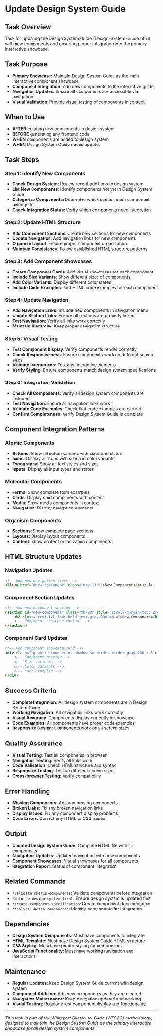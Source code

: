 # Update Design System Guide

## Task Overview
Task for updating the Design System Guide (Design-System-Guide.html) with new components and ensuring proper integration into the primary interactive showcase.

## Task Purpose
- **Primary Showcase**: Maintain Design System Guide as the main interactive component showcase
- **Component Integration**: Add new components to the interactive guide
- **Navigation Updates**: Ensure all components are accessible via navigation
- **Visual Validation**: Provide visual testing of components in context

## When to Use
- **AFTER** creating new components in design system
- **BEFORE** generating any frontend code
- **WHEN** components are added to design system
- **WHEN** Design System Guide needs updates

## Task Steps

### Step 1: Identify New Components
- **Check Design System**: Review recent additions to design system
- **List New Components**: Identify components not yet in Design System Guide
- **Categorize Components**: Determine which section each component belongs to
- **Check Integration Status**: Verify which components need integration

### Step 2: Update HTML Structure
- **Add Component Sections**: Create new sections for new components
- **Update Navigation**: Add navigation links for new components
- **Organize Layout**: Ensure proper component organization
- **Maintain Consistency**: Follow established HTML structure patterns

### Step 3: Add Component Showcases
- **Create Component Cards**: Add visual showcases for each component
- **Include Size Variants**: Show different sizes of components
- **Add Color Variants**: Display different color states
- **Include Code Examples**: Add HTML code examples for each component

### Step 4: Update Navigation
- **Add Navigation Links**: Include new components in navigation menu
- **Update Section Links**: Ensure all sections are properly linked
- **Test Navigation**: Verify all links work correctly
- **Maintain Hierarchy**: Keep proper navigation structure

### Step 5: Visual Testing
- **Test Component Display**: Verify components render correctly
- **Check Responsiveness**: Ensure components work on different screen sizes
- **Validate Interactions**: Test any interactive elements
- **Verify Styling**: Ensure components match design system specifications

### Step 6: Integration Validation
- **Check All Components**: Verify all design system components are included
- **Test Navigation**: Ensure all navigation links work
- **Validate Code Examples**: Check that code examples are correct
- **Confirm Completeness**: Verify Design System Guide is complete

## Component Integration Patterns

### Atomic Components
- **Buttons**: Show all button variants with sizes and states
- **Icons**: Display all icons with size and color variants
- **Typography**: Show all text styles and sizes
- **Inputs**: Display all input types and states

### Molecular Components
- **Forms**: Show complete form examples
- **Cards**: Display card components with content
- **Media**: Show media components in context
- **Navigation**: Display navigation elements

### Organism Components
- **Sections**: Show complete page sections
- **Layouts**: Display layout components
- **Content**: Show content organization components

## HTML Structure Updates

### Navigation Updates
```html
<!-- Add new navigation items -->
<li><a href="#new-component" class="nav-link">New Component</a></li>
```

### Component Section Updates
```html
<!-- Add new component section -->
<section id="new-component" class="mb-20" style="scroll-margin-top: 2rem;">
    <h2 class="text-4xl font-bold text-gray-900 mb-4">New Component</h2>
    <!-- Component showcase content -->
</section>
```

### Component Card Updates
```html
<!-- Add component showcase card -->
<div class="bg-white rounded-xl shadow-sm border border-gray-200 p-6">
    <!-- Component preview -->
    <!-- Size variants -->
    <!-- Color variants -->
    <!-- Code examples -->
</div>
```

## Success Criteria
- **Complete Integration**: All design system components are in Design System Guide
- **Working Navigation**: All navigation links work correctly
- **Visual Accuracy**: Components display correctly in showcase
- **Code Examples**: All components have proper code examples
- **Responsive Design**: Components work on all screen sizes

## Quality Assurance
- **Visual Testing**: Test all components in browser
- **Navigation Testing**: Verify all links work
- **Code Validation**: Check HTML structure and syntax
- **Responsive Testing**: Test on different screen sizes
- **Cross-browser Testing**: Verify compatibility

## Error Handling
- **Missing Components**: Add any missing components
- **Broken Links**: Fix any broken navigation links
- **Display Issues**: Fix any component display problems
- **Code Errors**: Correct any HTML or CSS issues

## Output
- **Updated Design System Guide**: Complete HTML file with all components
- **Navigation Updates**: Updated navigation with new components
- **Component Showcases**: Visual showcases for all components
- **Integration Report**: Status of component integration

## Related Commands
- `*validate-sketch-components`: Validate components before integration
- `*enforce-design-system-first`: Ensure design system is updated first
- `*create-component-specification`: Create component documentation
- `*analyze-sketch-components`: Identify components for integration

## Dependencies
- **Design System Components**: Must have components to integrate
- **HTML Template**: Must have Design System Guide HTML structure
- **CSS Styling**: Must have proper styling for components
- **JavaScript Functionality**: Must have working navigation and interactions

## Maintenance
- **Regular Updates**: Keep Design System Guide current with design system
- **Component Addition**: Add new components as they are created
- **Navigation Maintenance**: Keep navigation updated and working
- **Visual Testing**: Regularly test component display and functionality

---

*This task is part of the Whiteport Sketch-to-Code (WPS2C) methodology, designed to maintain the Design System Guide as the primary interactive showcase for all design system components.*
